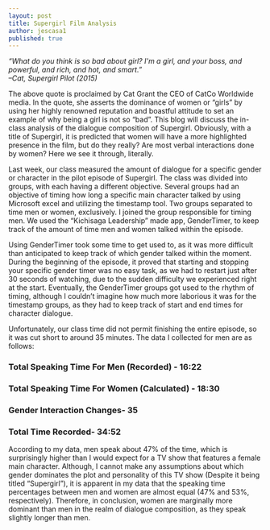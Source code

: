 ```yaml
---
layout: post 
title: Supergirl Film Analysis
author: jescasa1
published: true
---
```

<i>“What do you think is so bad about girl? I'm a girl, and your boss, and powerful, and rich, and hot, and smart.”</i>                       
<i>–Cat, Supergirl Pilot (2015)</i>
	
  The above quote is proclaimed by Cat Grant the CEO of CatCo Worldwide media. In the quote, she asserts the dominance of women or “girls” by using her highly renowned reputation and boastful attitude to set an example of why being a girl is not so “bad”. This blog will discuss the in-class analysis of the dialogue composition of Supergirl. Obviously, with a title of Supergirl, it is predicted that women will have a more highlighted presence in the film, but do they really? Are most verbal interactions done by women? Here we see it through, literally.
	
  Last week, our class measured the amount of dialogue for a specific gender or character in the pilot episode of Supergirl. The class was divided into groups, with each having a different objective. Several groups had an objective of timing how long a specific main character talked by using Microsoft excel and utilizing the timestamp tool. Two groups separated to time men or women, exclusively. I joined the group responsible for timing men. We used the “Kichisaga Leadership” made app, GenderTimer, to keep track of the amount of time men and women talked within the episode. 
	
  Using GenderTimer took some time to get used to, as it was more difficult than anticipated to keep track of which gender talked within the moment. During the beginning of the episode, it proved that starting and stopping your specific gender timer was no easy task, as we had to restart just after 30 seconds of watching, due to the sudden difficulty we experienced right at the start. Eventually, the GenderTimer groups got used to the rhythm of timing, although I couldn’t imagine how much more laborious it was for the timestamp groups, as they had to keep track of start and end times for character dialogue.
	
  Unfortunately, our class time did not permit finishing the entire episode, so it was cut short to around 35 minutes. The data I collected for men are as follows:

### Total Speaking Time For Men (Recorded) - 16:22

### Total Speaking Time For Women (Calculated) - 18:30

### Gender Interaction Changes- 35

### Total Time Recorded- 34:52
	
  According to my data, men speak about 47% of the time, which is surprisingly higher than I would expect for a TV show that features a female main character. Although, I cannot make any assumptions about which gender dominates the plot and personality of this TV show (Despite it being titled “Supergirl”), it is apparent in my data that the speaking time percentages between men and women are almost equal (47% and 53%, respectively). Therefore, in conclusion, women are marginally more dominant than men in the realm of dialogue composition, as they speak slightly longer than men.


